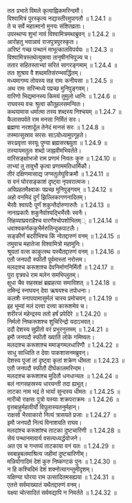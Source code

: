 

  
ततः प्रभाते विमले कृत्वाह्निकमरिन्दमौ।  
विश्वामित्रं पुरस्कृत्य नद्यास्तीरमुपागतौ ॥ 1.24.1 ॥   
ते च सर्वे महात्मानो मुनयः संशितव्रताः।  
उपस्थाप्य शुभां नावं विश्वामित्रमथाब्रुवन् ॥ 1.24.2 ॥   
आरोहतु भवान्नावं राजपुत्रपुरस्कृतः।  
अरिष्टं गच्छ पन्थानं माभूत्कालविपर्ययः ॥ 1.24.3 ॥   
विश्वामित्रस्तथेत्युक्त्वा तानृषीनभिपूज्य च।  
ततार सहितस्ताभ्यां सरितं सागरङ्गमाम् ॥ 1.24.4 ॥   
ततः शुश्राव वै शब्दमतिसंरम्भवर्द्धितम्।  
मध्यमागम्य तोयस्य सह रामः कनीयसा ॥ 1.24.5 ॥   
अथ रामः सरिन्मध्ये पप्रच्छ मुनिपुङ्गवम्।  
वारिणो भिद्यमानस्य किमयं तुमुलो ध्वनिः ॥ 1.24.6 ॥   
राघवस्य वचः श्रुत्वा कौतूहलसमन्वितः।  
कथयामास धर्मात्मा तस्य शब्दस्य निश्चयम् ॥ 1.24.7 ॥   
कैलासपर्वते राम मनसा निर्मितं सरः।  
ब्रह्मणा नरशार्दूल तेनेदं मानसं सरः ॥ 1.24.8 ॥   
तस्मात्सुस्राव सरसः साऽयोध्यामुपगूहते।  
सरःप्रवृत्ता सरयूः पुण्या ब्रह्मसरश्च्युता ॥ 1.24.9 ॥   
तस्यायमतुलः शब्दो जाह्नवीमभिवर्तते।  
वारिसङ्क्षोभजो राम प्रणामं नियतः कुरु ॥ 1.24.10 ॥   
ताभ्यां तु तावुभौ कृत्वा प्रणाममतिधार्मिकौ।  
तीरं दक्षिणमासाद्य जग्मतुर्लघुविक्रमौ ॥ 1.24.11 ॥   
स वनं घोरसङ्काशं दृष्ट्वा नृपवरात्मजः।  
अविप्रहतमैक्ष्वाकः पप्रच्छ मुनिपुङ्गवम् ॥ 1.24.12 ॥   
अहो वनमिदं दुर्गं झिल्लिकागणनादितम्।  
भैरवैः श्वापदैः पूर्णं शकुन्तैर्दारुणारुतैः ॥ 1.24.13 ॥   
नानाप्रकारैः शकुनैर्वाश्यद्भिर्भैरवैः स्वनैः।  
सिंहव्याघ्रवराहैश्च वारणैश्चोपशोभितम्् ॥ 1.24.14 ॥   
धवाश्वकर्णककुभैर्मरुतिन्दुकपाटलैः।  
सङ्कीर्णं बदरीभिश्च किं न्वेतद्दारुणं वनम् ॥ 1.24.15 ॥   
तमुवाच महातेजा विश्वामित्रो महामुनिः।  
श्रूयतां वत्स काकुत्स्थ यस्यैतद्दारुणं वनम् ॥ 1.24.16 ॥   
एतौ जनपदौ स्फीतौ पूर्वमास्तां नरोत्तम।  
मलदाश्च करूशाश्च देवनिर्माणनिर्मितौ ॥ 1.24.17 ॥   
पुरा वृत्रवधे राम मलेन समभिप्लुतम्।  
क्षुधा चैव सहस्राक्षं ब्रह्महत्या समाविशत् ॥ 1.24.18 ॥   
तमिन्द्रं स्नापयन् देवा ऋषयश्च तपोधनाः।  
कलशैः स्नापयामासुर्मलं चास्य प्रमोचयन् ॥ 1.24.19 ॥   
इह भूम्यां मलं दत्त्वा दत्त्वा कारूशमेव च।  
शरीरजं महेन्द्रस्य ततो हर्षं प्रपेदिरे ॥ 1.24.20 ॥   
निर्मलो निष्करूशश्च शुचिरिन्द्रो यदाऽभवत्।  
ददौ देशस्य सुप्रीतो वरं प्रभुरनुत्तमम् ॥ 1.24.21 ॥   
इमौ जनपदौ स्फीतौ ख्यातिं लोके गमिष्यतः।  
मलदाश्च करूशाश्च ममाङ्गमलधारिणौ ॥ 1.24.22 ॥   
साधु साध्विति त देवाः पाकशासनमब्रुवन्।  
देशस्य पूजां तां दृष्ट्वा कृतां शक्रेण धीमता ॥ 1.24.23 ॥   
एतौ जनपदौ स्फीतौ दीर्घकालमरिन्दम।  
मलदाश्च करूशाश्च मुदितौ धनधान्यतः ॥ 1.24.24 ॥   
बलं नागसहस्रस्य धारयन्ती तदा ह्यभूत्।  
ताटका नाम भद्रं ते भार्या सुन्दस्य धीमतः ॥ 1.24.25 ॥   
मारीचो राक्षसः पुत्रो यस्याः शक्रपराक्रमः ॥ 1.24.26 ॥   
वृत्तबाहुर्महावीर्यो विपुलास्यतनुर्महान्।  
राक्षसो भैरवाकारो नित्यं त्रासयते प्रजाः ॥ 1.24.27 ॥   
इमौ जनपदौ नित्यं विनाशयति राघव।  
मलदांश्च करूशांश्च ताटका दुष्टचारिणी ॥ 1.24.28 ॥   
सेयं पन्थानमावार्य वसत्यध्यर्द्धयोजने।  
अत एव च गन्तव्यं ताटकाया वनं यतः ॥ 1.24.29 ॥   
स्वबाहुबलमाश्रित्य जहीमां दुष्टचारिणीम्।  
मन्नियोगादिमं देशं कुरु निष्कण्टकं पुनः ॥ 1.24.30 ॥   
न हि कश्चिदिमं देशं शक्नोत्यागन्तुमीदृशम्।  
यक्षिण्या घोरया राम उत्सादितमसह्यया ॥ 1.24.31 ॥   
एतत्ते सर्वमाख्यातं यथैतद्दारुणं वनम्।  
यक्ष्या चोत्सादितं सर्वमद्यापि न निवर्तते ॥ 1.24.32 ॥   
